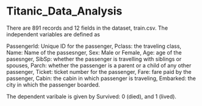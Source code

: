 # Titanic_Data_Analysis
 There are 891 records and 12 fields in the dataset, train.csv. The independent variables are defined as 


PassengerId: Unique ID for the passenger, Pclass: the traveling class, Name: Name of the passesnger, Sex: Male or Female, Age: age of the pasesnger, SibSp: whether the passenger is travelling with siblings or spouses, Parch: whether the passenger is a parent or a child of any other passenger, Ticket: ticket number for the passenger, Fare: fare paid by the passenger, Cabin: the cabin in which passenger is traveling, Embarked: the city in which the passenger boarded.

The dependent varibale is given by Survived: 0 (died), and 1 (lived).




